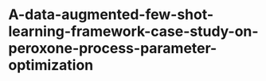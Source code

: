 # A-data-augmented-few-shot-learning-framework-case-study-on-peroxone-process-parameter-optimization